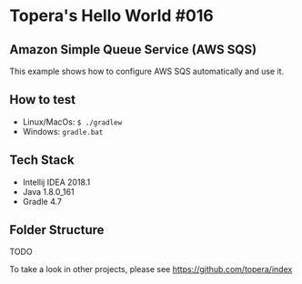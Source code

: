 # Topera's Hello World #016
## Amazon Simple Queue Service (AWS SQS)
This example shows how to configure AWS SQS automatically and use it.

## How to test
* Linux/MacOs: `$ ./gradlew`
* Windows: `gradle.bat`

## Tech Stack
* Intellij IDEA 2018.1
* Java 1.8.0_161
* Gradle 4.7

## Folder Structure
TODO

To take a look in other projects, please see https://github.com/topera/index
